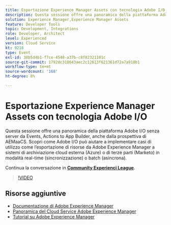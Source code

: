 ```yaml
---
title: Esportazione Experience Manager Assets con tecnologia Adobe I/O
description: Questa sessione offre una panoramica della piattaforma Adobe I/O senza server da Events, Actions to App Builder, anche dalla prospettiva di AEMaaCS. Scopri come Adobe I/O può aiutare a implementare casi di utilizzo come l’esportazione di risorse da Adobe Experience Manager a sistemi di archiviazione cloud esterna (Azure) o di terze parti (Marketo) in modalità real-time (sincronizzazione) o batch (asincrona).
solution: Experience Manager,Experience Manager Assets
feature: Developer Tools
topic: Development, Integrations
role: Developer, Architect
level: Experienced
version: Cloud Service
kt: 9218
type: Event
exl-id: 38b5d4b1-f7ce-4540-a37b-c8f02321101c
source-git-commit: 1792dc318643aec2c12613f621361d72a7a918b1
workflow-type: tm+mt
source-wordcount: '168'
ht-degree: 8%

---
```


# Esportazione Experience Manager Assets con tecnologia Adobe I/O

Questa sessione offre una panoramica della piattaforma Adobe I/O senza server da Events, Actions to App Builder, anche dalla prospettiva di AEMaaCS. Scopri come Adobe I/O può aiutare a implementare casi di utilizzo come l’esportazione di risorse da Adobe Experience Manager a sistemi di archiviazione cloud esterna (Azure) o di terze parti (Marketo) in modalità real-time (sincronizzazione) o batch (asincrona).

Continua la conversazione in **[Community Experienci League](https://adobe.ly/3mkDXo6)**.

>[!VIDEO](https://video.tv.adobe.com/v/337842/?quality=12&learn=on&hidetitle=true)

## Risorse aggiuntive

- [Documentazione di Adobe Experience Manager ](https://experienceleague.adobe.com/docs/experience-manager-cloud-service.html?lang=it)
- [Panoramica del Cloud Service Adobe Experience Manager](https://experienceleague.adobe.com/docs/experience-manager-cloud-service/overview/home.html)
- [Tutorial su Adobe Experience Manager](https://experienceleague.adobe.com/docs/experience-manager-tutorials.html)
